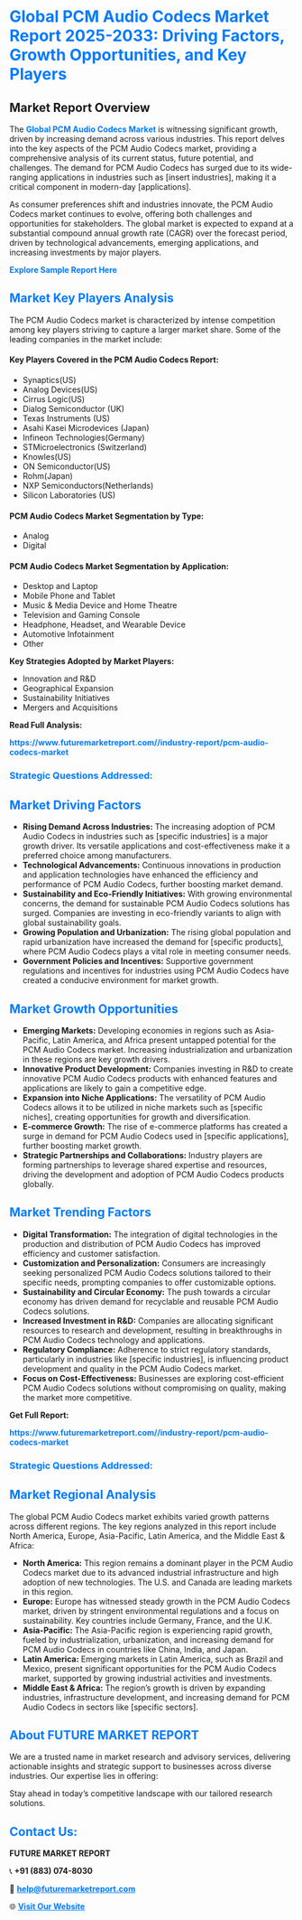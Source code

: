<h1 style="color: #007BFF;">Global PCM Audio Codecs Market Report 2025-2033: Driving Factors, Growth Opportunities, and Key Players</h1>

<section id="overview">
<h2>Market Report Overview</h2>
<p>The <a href="https://www.futuremarketreport.com//industry-report/pcm-audio-codecs-market" style="color: #007BFF; text-decoration: none;"><strong>Global PCM Audio Codecs Market</strong></a> is witnessing significant growth, driven by increasing demand across various industries. This report delves into the key aspects of the PCM Audio Codecs market, providing a comprehensive analysis of its current status, future potential, and challenges. The demand for PCM Audio Codecs has surged due to its wide-ranging applications in industries such as [insert industries], making it a critical component in modern-day [applications].</p>
<p>As consumer preferences shift and industries innovate, the PCM Audio Codecs market continues to evolve, offering both challenges and opportunities for stakeholders. The global market is expected to expand at a substantial compound annual growth rate (CAGR) over the forecast period, driven by technological advancements, emerging applications, and increasing investments by major players.</p>
</section>

<section id="overview">
<p><a href="https://www.futuremarketreport.com//request-sample/reportId=76069" style="color: #007BFF; text-decoration: none;"><strong>Explore Sample Report Here</strong></a></p>
</section>

<section id="key-players">
<h2 style="color: #007BFF;">Market Key Players Analysis</h2>
<p>The PCM Audio Codecs market is characterized by intense competition among key players striving to capture a larger market share. Some of the leading companies in the market include:</p>
<h4>Key Players Covered in the PCM Audio Codecs Report:</h4>
<ul><li>Synaptics(US)</li><li>Analog Devices(US)</li><li>Cirrus Logic(US)</li><li>Dialog Semiconductor (UK)</li><li>Texas Instruments (US)</li><li>Asahi Kasei Microdevices (Japan)</li><li>Infineon Technologies(Germany)</li><li>STMicroelectronics (Switzerland)</li><li>Knowles(US)</li><li>ON Semiconductor(US)</li><li>Rohm(Japan)</li><li>NXP Semiconductors(Netherlands)</li><li>Silicon Laboratories (US)</li></ul>
<h4>PCM Audio Codecs Market Segmentation by Type:</h4>
<ul><li>Analog</li><li>Digital</li></ul>

<h4>PCM Audio Codecs Market Segmentation by Application:</h4>
<ul><li>Desktop and Laptop</li><li>Mobile Phone and Tablet</li><li>Music &amp; Media Device and Home Theatre</li><li>Television and Gaming Console</li><li>Headphone, Headset, and Wearable Device</li><li>Automotive Infotainment</li><li>Other</li></ul>
<p><strong>Key Strategies Adopted by Market Players:</strong></p>
<ul>
<li>Innovation and R&D</li>
<li>Geographical Expansion</li>
<li>Sustainability Initiatives</li>
<li>Mergers and Acquisitions</li>
</ul>
</section>

<section>
<p><strong>Read Full Analysis: </strong></p><a href="https://www.futuremarketreport.com//industry-report/pcm-audio-codecs-market" style="color: #007BFF; text-decoration: none;"><strong>https://www.futuremarketreport.com//industry-report/pcm-audio-codecs-market</strong></a>
<h3 style="color: #007BFF;">Strategic Questions Addressed:</h3>
</section>

<section id="driving-factors">
<h2 style="color: #007BFF;">Market Driving Factors</h2>
<ul>
<li><strong>Rising Demand Across Industries:</strong> The increasing adoption of PCM Audio Codecs in industries such as [specific industries] is a major growth driver. Its versatile applications and cost-effectiveness make it a preferred choice among manufacturers.</li>
<li><strong>Technological Advancements:</strong> Continuous innovations in production and application technologies have enhanced the efficiency and performance of PCM Audio Codecs, further boosting market demand.</li>
<li><strong>Sustainability and Eco-Friendly Initiatives:</strong> With growing environmental concerns, the demand for sustainable PCM Audio Codecs solutions has surged. Companies are investing in eco-friendly variants to align with global sustainability goals.</li>
<li><strong>Growing Population and Urbanization:</strong> The rising global population and rapid urbanization have increased the demand for [specific products], where PCM Audio Codecs plays a vital role in meeting consumer needs.</li>
<li><strong>Government Policies and Incentives:</strong> Supportive government regulations and incentives for industries using PCM Audio Codecs have created a conducive environment for market growth.</li>
</ul>
</section>

<section id="growth-opportunities">
<h2 style="color: #007BFF;">Market Growth Opportunities</h2>
<ul>
<li><strong>Emerging Markets:</strong> Developing economies in regions such as Asia-Pacific, Latin America, and Africa present untapped potential for the PCM Audio Codecs market. Increasing industrialization and urbanization in these regions are key growth drivers.</li>
<li><strong>Innovative Product Development:</strong> Companies investing in R&D to create innovative PCM Audio Codecs products with enhanced features and applications are likely to gain a competitive edge.</li>
<li><strong>Expansion into Niche Applications:</strong> The versatility of PCM Audio Codecs allows it to be utilized in niche markets such as [specific niches], creating opportunities for growth and diversification.</li>
<li><strong>E-commerce Growth:</strong> The rise of e-commerce platforms has created a surge in demand for PCM Audio Codecs used in [specific applications], further boosting market growth.</li>
<li><strong>Strategic Partnerships and Collaborations:</strong> Industry players are forming partnerships to leverage shared expertise and resources, driving the development and adoption of PCM Audio Codecs products globally.</li>
</ul>
</section>

<section id="trending-factors">
<h2 style="color: #007BFF;">Market Trending Factors</h2>
<ul>
<li><strong>Digital Transformation:</strong> The integration of digital technologies in the production and distribution of PCM Audio Codecs has improved efficiency and customer satisfaction.</li>
<li><strong>Customization and Personalization:</strong> Consumers are increasingly seeking personalized PCM Audio Codecs solutions tailored to their specific needs, prompting companies to offer customizable options.</li>
<li><strong>Sustainability and Circular Economy:</strong> The push towards a circular economy has driven demand for recyclable and reusable PCM Audio Codecs solutions.</li>
<li><strong>Increased Investment in R&D:</strong> Companies are allocating significant resources to research and development, resulting in breakthroughs in PCM Audio Codecs technology and applications.</li>
<li><strong>Regulatory Compliance:</strong> Adherence to strict regulatory standards, particularly in industries like [specific industries], is influencing product development and quality in the PCM Audio Codecs market.</li>
<li><strong>Focus on Cost-Effectiveness:</strong> Businesses are exploring cost-efficient PCM Audio Codecs solutions without compromising on quality, making the market more competitive.</li>
</ul>
</section>

<section>
<p><strong>Get Full Report: </strong></p><a href="https://www.futuremarketreport.com//industry-report/pcm-audio-codecs-market" style="color: #007BFF; text-decoration: none;"><strong>https://www.futuremarketreport.com//industry-report/pcm-audio-codecs-market</strong></a>
<h3 style="color: #007BFF;">Strategic Questions Addressed:</h3>
</section>


<section id="regional-analysis">
<h2 style="color: #007BFF;">Market Regional Analysis</h2>
<p>The global PCM Audio Codecs market exhibits varied growth patterns across different regions. The key regions analyzed in this report include North America, Europe, Asia-Pacific, Latin America, and the Middle East & Africa:</p>
<ul>
<li><strong>North America:</strong> This region remains a dominant player in the PCM Audio Codecs market due to its advanced industrial infrastructure and high adoption of new technologies. The U.S. and Canada are leading markets in this region.</li>
<li><strong>Europe:</strong> Europe has witnessed steady growth in the PCM Audio Codecs market, driven by stringent environmental regulations and a focus on sustainability. Key countries include Germany, France, and the U.K.</li>
<li><strong>Asia-Pacific:</strong> The Asia-Pacific region is experiencing rapid growth, fueled by industrialization, urbanization, and increasing demand for PCM Audio Codecs in countries like China, India, and Japan.</li>
<li><strong>Latin America:</strong> Emerging markets in Latin America, such as Brazil and Mexico, present significant opportunities for the PCM Audio Codecs market, supported by growing industrial activities and investments.</li>
<li><strong>Middle East & Africa:</strong> The region’s growth is driven by expanding industries, infrastructure development, and increasing demand for PCM Audio Codecs in sectors like [specific sectors].</li>
</ul>
</section>

<footer>
<h2 style="color: #007BFF;">About FUTURE MARKET REPORT</h2>
<p>We are a trusted name in market research and advisory services, delivering actionable insights and strategic support to businesses across diverse industries. Our expertise lies in offering:</p>

<p>Stay ahead in today’s competitive landscape with our tailored research solutions.</p>

<h2 style="color: #007BFF;">Contact Us:</h2>
<p><strong>FUTURE MARKET REPORT</strong></p>
<p>📞 <strong>+91 (883) 074-8030</strong></p>
<p>📧 <strong><a href="mailto:help@futuremarketreport.com" style="color: #007BFF;">help@futuremarketreport.com</a></strong></p>
<p>🌐 <strong><a href="https://www.futuremarketreport.com/" style="color: #007BFF;">Visit Our Website</a></strong></p>
</footer>